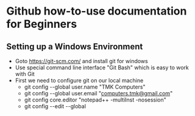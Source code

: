 # Github how-to-use documentation for Beginners


## Setting up a Windows Environment
- Goto https://git-scm.com/ and install git for windows
- Use special command line interface "Git Bash" which is easy to work with Git
- First we need to configure git on our local machine
  - git config --global user.name "TMK Computers"
  - git config --global user.email "computers.tmk@gmail.com"
  - git config core.editor "notepad++ -multiInst -nosession"
  - git config --edit --global
